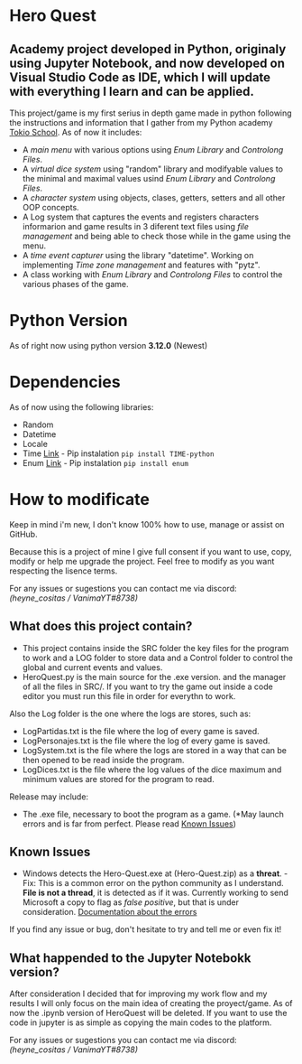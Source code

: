 
# Hero Quest

## Academy project developed in Python, originaly using Jupyter Notebook, and now developed on Visual Studio Code as IDE, which I will update with everything I learn and can be applied.

This project/game is my first serius in depth game made in python following the instructions and information that I gather from my Python academy [Tokio School](https://www.tokioschool.com).
As of now it includes:
* A *main menu* with various options using *Enum Library* and *Controlong Files*.
* A *virtual dice system* using "random" library and modifyable values to the minimal and maximal values usind *Enum Library* and *Controlong Files*.
* A *character system* using objects, clases, getters, setters and all other OOP concepts.
* A Log system that captures the events and registers characters informarion and game results in 3 diferent text files using *file management* and being able to check those while in the game using the menu.
* A *time event capturer* using the library "datetime". Working on implementing *Time zone management* and features with "pytz".
* A class working with *Enum Library* and *Controlong Files* to control the various phases of the game.

# Python Version 
As of right now using python version **3.12.0** (Newest)

# Dependencies
As of now using the following libraries:
* Random
* Datetime
* Locale
* Time [Link](https://pypi.org/project/TIME-python/)
      - Pip instalation ```pip install TIME-python```
* Enum [Link](https://pypi.org/project/enum/)
      - Pip instalation ```pip install enum```

# How to modificate
Keep in mind i'm new, I don't know 100% how to use, manage or assist on GitHub.

Because this is a project of mine I give full consent if you want to use, copy, modify or help me upgrade the project.
Feel free to modify as you want respecting the lisence terms.

For any issues or sugestions you can contact me via discord: *(heyne_cositas / VanimaYT#8738)*

## What does this project contain?

* This project contains inside the SRC folder the key files for the program to work and a LOG folder to store data and a Control folder to control the global and current events and values.
* HeroQuest.py is the main source for the .exe version. and the manager of all the files in SRC/. If you want to try the game out inside a code editor you must run this file in order for everythn to work.

Also the Log folder is the one where the logs are stores, such as:
* LogPartidas.txt is the file where the log of every game is saved.
* LogPersonajes.txt is the file where the log of every game is saved.
* LogSystem.txt is the file where the logs are stored in a way that can be then opened to be read inside the program.
* LogDices.txt is the file where the log values of the dice maximum and minimum values are stored for the program to read.

Release may include:
* The .exe file, necessary to boot the program as a game. (*May launch errors and is far from perfect. Please read [Known Issues](https://github.com/VanimacionYT/Hero_Quest/blob/main/README.md#known-issues))

## Known Issues

- Windows detects the Hero-Quest.exe at (Hero-Quest.zip) as a **threat**.
    -Fix: This is a common error on the python community as I understand. **File is not a thread**, it is detected as if it was. Currently working to send Microsoft a copy to flag as *false positive*, but that is under consideration. [Documentation about the errors](https://stackoverflow.com/questions/54730851/windows-defender-detecting-python-exe-as-trojan) 

If you find any issue or bug, don't hesitate to try and tell me or even fix it!

## What happended to the Jupyter Notebokk version?

After consideration I decided that for improving my work flow and my results I will only focus on the main idea of creating the proyect/game. As of now the .ipynb version of HeroQuest will be deleted.
If you want to use the code in jupyter is as simple as copying the main codes to the platform.

For any issues or sugestions you can contact me via discord: *(heyne_cositas / VanimaYT#8738)*
